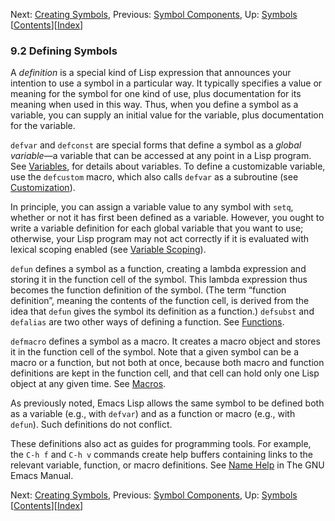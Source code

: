 

Next: [Creating Symbols](Creating-Symbols.html), Previous: [Symbol Components](Symbol-Components.html), Up: [Symbols](Symbols.html)   \[[Contents](index.html#SEC_Contents "Table of contents")]\[[Index](Index.html "Index")]

### 9.2 Defining Symbols

A *definition* is a special kind of Lisp expression that announces your intention to use a symbol in a particular way. It typically specifies a value or meaning for the symbol for one kind of use, plus documentation for its meaning when used in this way. Thus, when you define a symbol as a variable, you can supply an initial value for the variable, plus documentation for the variable.

`defvar` and `defconst` are special forms that define a symbol as a *global variable*—a variable that can be accessed at any point in a Lisp program. See [Variables](Variables.html), for details about variables. To define a customizable variable, use the `defcustom` macro, which also calls `defvar` as a subroutine (see [Customization](Customization.html)).

In principle, you can assign a variable value to any symbol with `setq`, whether or not it has first been defined as a variable. However, you ought to write a variable definition for each global variable that you want to use; otherwise, your Lisp program may not act correctly if it is evaluated with lexical scoping enabled (see [Variable Scoping](Variable-Scoping.html)).

`defun` defines a symbol as a function, creating a lambda expression and storing it in the function cell of the symbol. This lambda expression thus becomes the function definition of the symbol. (The term “function definition”, meaning the contents of the function cell, is derived from the idea that `defun` gives the symbol its definition as a function.) `defsubst` and `defalias` are two other ways of defining a function. See [Functions](Functions.html).

`defmacro` defines a symbol as a macro. It creates a macro object and stores it in the function cell of the symbol. Note that a given symbol can be a macro or a function, but not both at once, because both macro and function definitions are kept in the function cell, and that cell can hold only one Lisp object at any given time. See [Macros](Macros.html).

As previously noted, Emacs Lisp allows the same symbol to be defined both as a variable (e.g., with `defvar`) and as a function or macro (e.g., with `defun`). Such definitions do not conflict.

These definitions also act as guides for programming tools. For example, the `C-h f` and `C-h v` commands create help buffers containing links to the relevant variable, function, or macro definitions. See [Name Help](https://www.gnu.org/software/emacs/manual/html_node/emacs/Name-Help.html#Name-Help) in The GNU Emacs Manual.

Next: [Creating Symbols](Creating-Symbols.html), Previous: [Symbol Components](Symbol-Components.html), Up: [Symbols](Symbols.html)   \[[Contents](index.html#SEC_Contents "Table of contents")]\[[Index](Index.html "Index")]
